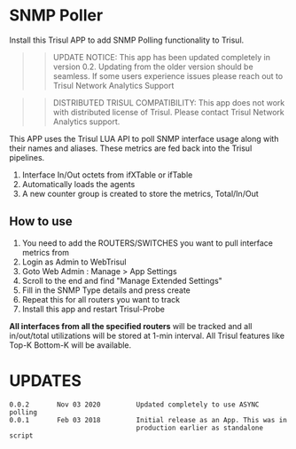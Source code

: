 # SNMP Poller

Install this Trisul APP to add SNMP Polling functionality to Trisul.

>> UPDATE NOTICE: This app has been updated completely in version 0.2. Updating from the older version
>> should be seamless. If some users experience issues please reach out to Trisul Network Analytics Support

>> DISTRIBUTED TRISUL COMPATIBILITY: This app does not work with distributed license of Trisul. 
>> Please contact Trisul Network Analytics support. 

This APP uses the Trisul LUA API to poll SNMP interface usage along with their names and aliases. These metrics are fed back into the Trisul pipelines.

1. Interface In/Out octets  from ifXTable or ifTable
2. Automatically loads the agents 
3. A new counter group is created to store the metrics, Total/In/Out 


## How to use 

1. You need to add the ROUTERS/SWITCHES you want to pull interface metrics from
2. Login as Admin to WebTrisul
3. Goto Web Admin : Manage > App Settings 
4. Scroll to the end and find "Manage Extended Settings"
5. Fill in the SNMP Type details and press create
6. Repeat this for all routers you want to track
7. Install this app and restart Trisul-Probe

**All interfaces from all the specified routers** will be tracked and all in/out/total utilizations will be stored at 1-min interval. All Trisul features like Top-K Bottom-K will be available. 


UPDATES
=======

````
0.0.2		Nov 03 2020			Updated completely to use ASYNC polling 
0.0.1		Feb 03 2018			Initial release as an App. This was in 
                                production earlier as standalone script 
````



